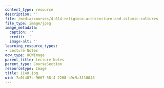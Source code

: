 ```yaml
---
content_type: resource
description: ''
file: /media/courses/4-614-religious-architecture-and-islamic-cultures-fall-2002/7a0f407c966788f42268b9c9a3116046_1140.jpg
file_type: image/jpeg
image_metadata:
  caption: ''
  credit: ''
  image-alt: ''
learning_resource_types:
- Lecture Notes
ocw_type: OCWImage
parent_title: Lecture Notes
parent_type: CourseSection
resourcetype: Image
title: 1140.jpg
uid: 7a0f407c-9667-88f4-2268-b9c9a3116046
---
```

